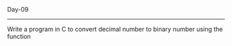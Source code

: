 <head>Day-09</head>
<hr>
<body>
<p>Write a program in C to convert decimal number to binary number using the function</p>
</body>